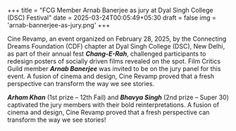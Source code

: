 +++
title = "FCG Member Arnab Banerjee as jury at Dyal Singh College (DSC) Festival"
date = 2025-03-24T00:05:49+05:30
draft = false
img = 'arnab-bannerjee-as-jury.png'
+++

Cine Revamp, an event organized on February 28, 2025, by the Connecting Dreams Foundation (CDF) chapter at Dyal Singh College (DSC), New Delhi, as part of their annual fest **_Chang-E-Rah_**, challenged participants to redesign posters of socially driven films revealed on the spot. Film Critics Guild member **_Arnab Banerjee_** was invited to be on the jury panel for this event. A fusion of cinema and design, Cine Revamp proved that a fresh perspective can transform the way we see stories.

**_Arham Khan_** (1st prize – 12th Fail) and **_Bhavya Singh_** (2nd prize – Super 30) captivated the jury members with their bold reinterpretations. A fusion of cinema and design, Cine Revamp proved that a fresh perspective can transform the way we see stories!

